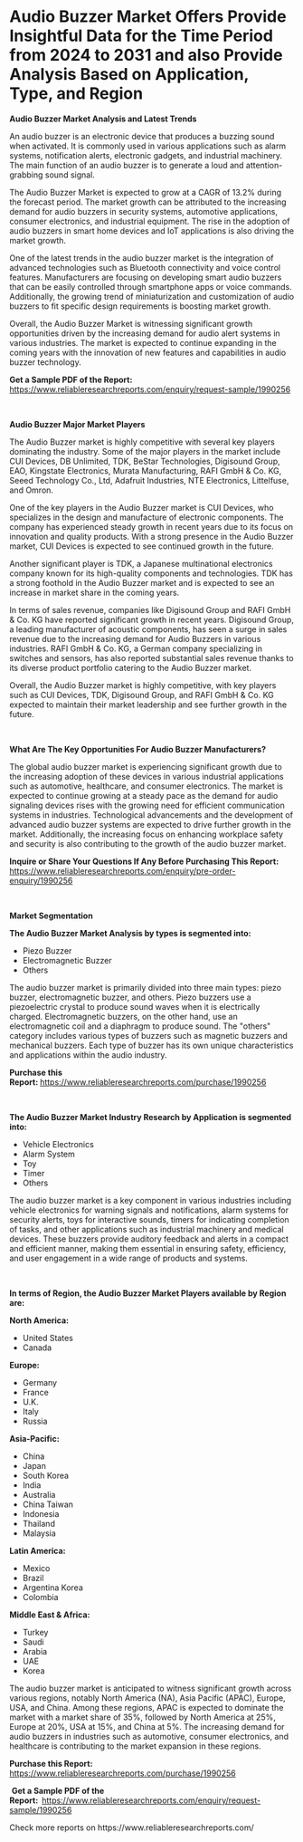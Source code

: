 <p><h1>Audio Buzzer Market Offers Provide Insightful Data for the Time Period from 2024 to 2031 and also Provide Analysis Based on Application, Type, and Region</h1></p><p><strong>Audio Buzzer Market Analysis and Latest Trends</strong></p>
<p><p>An audio buzzer is an electronic device that produces a buzzing sound when activated. It is commonly used in various applications such as alarm systems, notification alerts, electronic gadgets, and industrial machinery. The main function of an audio buzzer is to generate a loud and attention-grabbing sound signal.</p><p>The Audio Buzzer Market is expected to grow at a CAGR of 13.2% during the forecast period. The market growth can be attributed to the increasing demand for audio buzzers in security systems, automotive applications, consumer electronics, and industrial equipment. The rise in the adoption of audio buzzers in smart home devices and IoT applications is also driving the market growth.</p><p>One of the latest trends in the audio buzzer market is the integration of advanced technologies such as Bluetooth connectivity and voice control features. Manufacturers are focusing on developing smart audio buzzers that can be easily controlled through smartphone apps or voice commands. Additionally, the growing trend of miniaturization and customization of audio buzzers to fit specific design requirements is boosting market growth.</p><p>Overall, the Audio Buzzer Market is witnessing significant growth opportunities driven by the increasing demand for audio alert systems in various industries. The market is expected to continue expanding in the coming years with the innovation of new features and capabilities in audio buzzer technology.</p></p>
<p><strong>Get a Sample PDF of the Report:&nbsp;</strong> <a href="https://www.reliableresearchreports.com/enquiry/request-sample/1990256">https://www.reliableresearchreports.com/enquiry/request-sample/1990256</a></p>
<p>&nbsp;</p>
<p><strong>Audio Buzzer Major Market Players</strong></p>
<p><p>The Audio Buzzer market is highly competitive with several key players dominating the industry. Some of the major players in the market include CUI Devices, DB Unlimited, TDK, BeStar Technologies, Digisound Group, EAO, Kingstate Electronics, Murata Manufacturing, RAFI GmbH & Co. KG, Seeed Technology Co., Ltd, Adafruit Industries, NTE Electronics, Littelfuse, and Omron.</p><p>One of the key players in the Audio Buzzer market is CUI Devices, who specializes in the design and manufacture of electronic components. The company has experienced steady growth in recent years due to its focus on innovation and quality products. With a strong presence in the Audio Buzzer market, CUI Devices is expected to see continued growth in the future.</p><p>Another significant player is TDK, a Japanese multinational electronics company known for its high-quality components and technologies. TDK has a strong foothold in the Audio Buzzer market and is expected to see an increase in market share in the coming years.</p><p>In terms of sales revenue, companies like Digisound Group and RAFI GmbH & Co. KG have reported significant growth in recent years. Digisound Group, a leading manufacturer of acoustic components, has seen a surge in sales revenue due to the increasing demand for Audio Buzzers in various industries. RAFI GmbH & Co. KG, a German company specializing in switches and sensors, has also reported substantial sales revenue thanks to its diverse product portfolio catering to the Audio Buzzer market.</p><p>Overall, the Audio Buzzer market is highly competitive, with key players such as CUI Devices, TDK, Digisound Group, and RAFI GmbH & Co. KG expected to maintain their market leadership and see further growth in the future.</p></p>
<p>&nbsp;</p>
<p><strong>What Are The Key Opportunities For Audio Buzzer Manufacturers?</strong></p>
<p><p>The global audio buzzer market is experiencing significant growth due to the increasing adoption of these devices in various industrial applications such as automotive, healthcare, and consumer electronics. The market is expected to continue growing at a steady pace as the demand for audio signaling devices rises with the growing need for efficient communication systems in industries. Technological advancements and the development of advanced audio buzzer systems are expected to drive further growth in the market. Additionally, the increasing focus on enhancing workplace safety and security is also contributing to the growth of the audio buzzer market.</p></p>
<p><strong>Inquire or Share Your Questions If Any Before Purchasing This Report:</strong> <a href="https://www.reliableresearchreports.com/enquiry/pre-order-enquiry/1990256">https://www.reliableresearchreports.com/enquiry/pre-order-enquiry/1990256</a></p>
<p>&nbsp;</p>
<p><strong>Market Segmentation</strong></p>
<p><strong>The Audio Buzzer Market Analysis by types is segmented into:</strong></p>
<p><ul><li>Piezo Buzzer</li><li>Electromagnetic Buzzer</li><li>Others</li></ul></p>
<p><p>The audio buzzer market is primarily divided into three main types: piezo buzzer, electromagnetic buzzer, and others. Piezo buzzers use a piezoelectric crystal to produce sound waves when it is electrically charged. Electromagnetic buzzers, on the other hand, use an electromagnetic coil and a diaphragm to produce sound. The "others" category includes various types of buzzers such as magnetic buzzers and mechanical buzzers. Each type of buzzer has its own unique characteristics and applications within the audio industry.</p></p>
<p><strong>Purchase this Report:&nbsp;</strong><a href="https://www.reliableresearchreports.com/purchase/1990256">https://www.reliableresearchreports.com/purchase/1990256</a></p>
<p>&nbsp;</p>
<p><strong>The Audio Buzzer Market Industry Research by Application is segmented into:</strong></p>
<p><ul><li>Vehicle Electronics</li><li>Alarm System</li><li>Toy</li><li>Timer</li><li>Others</li></ul></p>
<p><p>The audio buzzer market is a key component in various industries including vehicle electronics for warning signals and notifications, alarm systems for security alerts, toys for interactive sounds, timers for indicating completion of tasks, and other applications such as industrial machinery and medical devices. These buzzers provide auditory feedback and alerts in a compact and efficient manner, making them essential in ensuring safety, efficiency, and user engagement in a wide range of products and systems.</p></p>
<p>&nbsp;</p>
<p><strong>In terms of Region, the Audio Buzzer Market Players available by Region are:</strong></p>
<p>
    <p> <strong> North America: </strong>
        <ul>
            <li>United States</li>
            <li>Canada</li>
        </ul>
        </p> 
    <p> <strong> Europe: </strong>
        <ul>
            <li>Germany</li>
            <li>France</li>
            <li>U.K.</li>
            <li>Italy</li>
            <li>Russia</li>
        </ul>
        </p> 
    <p> <strong> Asia-Pacific: </strong>
        <ul>
            <li>China</li>
            <li>Japan</li>
            <li>South Korea</li>
            <li>India</li>
            <li>Australia</li>
            <li>China Taiwan</li>
            <li>Indonesia</li>
            <li>Thailand</li>
            <li>Malaysia</li>
        </ul>
        </p> 
    <p> <strong> Latin America: </strong>
        <ul>
            <li>Mexico</li>
            <li>Brazil</li>
            <li>Argentina Korea</li>
            <li>Colombia</li>
        </ul>
        </p> 
    <p> <strong> Middle East & Africa: </strong>
        <ul>
            <li>Turkey</li>
            <li>Saudi</li>
            <li>Arabia</li>
            <li>UAE</li>
            <li>Korea</li>
        </ul>
    </p>
    </p>
<p><p>The audio buzzer market is anticipated to witness significant growth across various regions, notably North America (NA), Asia Pacific (APAC), Europe, USA, and China. Among these regions, APAC is expected to dominate the market with a market share of 35%, followed by North America at 25%, Europe at 20%, USA at 15%, and China at 5%. The increasing demand for audio buzzers in industries such as automotive, consumer electronics, and healthcare is contributing to the market expansion in these regions.</p></p>
<p><strong>Purchase this Report: </strong><a href="https://www.reliableresearchreports.com/purchase/1990256">https://www.reliableresearchreports.com/purchase/1990256</a></p>
<p>&nbsp;<strong>Get a Sample PDF of the Report:&nbsp;&nbsp;</strong><a href="https://www.reliableresearchreports.com/enquiry/request-sample/1990256">https://www.reliableresearchreports.com/enquiry/request-sample/1990256</a></p>
<p><strong></strong></p>
<p>Check more reports on https://www.reliableresearchreports.com/</p>